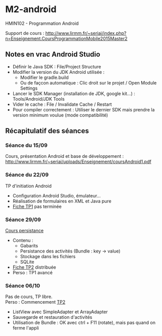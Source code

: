 # M2-android
HMIN102 - Programmation Android

Support de cours : http://www.lirmm.fr/~seriai/index.php?n=Enseignement.CoursProgrammationMobile2015Master2

## Notes en vrac Android Studio
- Définir le Java SDK : File/Project Structure
- Modifier la version du JDK Android utilisée :
  - Modifier le gradle.build
  - Ou de façcon automatique : Clic droit sur le projet / Open Module Settings
- Lancer le SDK Manager (installation de JDK, google kit...) : Tools/Android/JDK Tools
- Vider le cache : File / Invalidate Cache / Restart
- Pour compiler correctement : Utiliser le dernier SDK mais prendre la version minimum voulue (mode compatibilité)

## Récapitulatif des séances

### Séance du 15/09

Cours, présentation Android et base de développement :   http://www.lirmm.fr/~seriai/uploads/Enseignement/coursAndroid1.pdf

### Séance du 22/09

TP d'initiation Android  
- Configuration Android Studio, émulateur...
- Réalisation de formulaires en XML et Java pure
- [Fiche TP1](http://www.lirmm.fr/~seriai/uploads/Enseignement/TD12014.pdf) pas terminée


### Séance 29/09

[Cours persistance](http://www.lirmm.fr/~seriai/uploads/Enseignement/cours2Android_2015_2016.pdf) 
- Contenu :
  - Gabarits
  - Persistance des activités (Bundle : key -> value)
  - Stockage dans les fichiers
  - SQLite
- [Fiche TP2](http://www.lirmm.fr/~seriai/uploads/Enseignement/TD22014.pdf) distribuée
- Perso : TP1 avancé

### Séance 06/10

Pas de cours, TP libre.  
Perso : Commencement [TP2](http://www.lirmm.fr/~seriai/uploads/Enseignement/TD22014.pdf)
 - ListView avec SimpleAdapter et ArrayAdapter
 - Sauvegarde et restauration d'activités
 - Utilisation de Bundle : OK avec ctrl + F11 (rotate), mais pas quand on ferme l'appli

